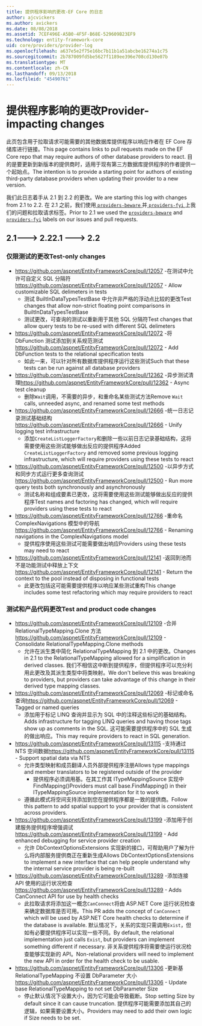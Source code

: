 ```yaml
---
title: 提供程序影响的更改-EF Core 的日志
author: ajcvickers
ms.author: avickers
ms.date: 08/08/2018
ms.assetid: 7CEF496E-A5B0-4F5F-B68E-529609B23EF9
ms.technology: entity-framework-core
uid: core/providers/provider-log
ms.openlocfilehash: a637e5e2f75e16bc7b11b1a51abcbe16274a1c75
ms.sourcegitcommit: 2b787009fd5be5627f1189ee396e708cd130e07b
ms.translationtype: MT
ms.contentlocale: zh-CN
ms.lasthandoff: 09/13/2018
ms.locfileid: "45490761"
---
```

# <a name="provider-impacting-changes"></a><span data-ttu-id="3ed1f-102">提供程序影响的更改</span><span class="sxs-lookup"><span data-stu-id="3ed1f-102">Provider-impacting changes</span></span>

<span data-ttu-id="3ed1f-103">此页包含用于拉取请求可能需要的其他数据库提供程序以响应作者在 EF Core 存储库进行链接。</span><span class="sxs-lookup"><span data-stu-id="3ed1f-103">This page contains links to pull requests made on the EF Core repo that may require authors of other database providers to react.</span></span> <span data-ttu-id="3ed1f-104">目的是要更新到新版本的提供商时，适用于现有第三方数据库提供程序的作者提供一个起始点。</span><span class="sxs-lookup"><span data-stu-id="3ed1f-104">The intention is to provide a starting point for authors of existing third-party database providers when updating their provider to a new version.</span></span>

<span data-ttu-id="3ed1f-105">我们此日志着手从 2.1 到 2.2 的更改。</span><span class="sxs-lookup"><span data-stu-id="3ed1f-105">We are starting this log with changes from 2.1 to 2.2.</span></span> <span data-ttu-id="3ed1f-106">在 2.1 之前，我们使用[ `providers-beware` ](https://github.com/aspnet/EntityFrameworkCore/labels/providers-beware)并[ `providers-fyi` ](https://github.com/aspnet/EntityFrameworkCore/labels/providers-fyi)上我们的问题和拉取请求标签。</span><span class="sxs-lookup"><span data-stu-id="3ed1f-106">Prior to 2.1 we used the [`providers-beware`](https://github.com/aspnet/EntityFrameworkCore/labels/providers-beware) and [`providers-fyi`](https://github.com/aspnet/EntityFrameworkCore/labels/providers-fyi) labels on our issues and pull requests.</span></span>

## <a name="21-----22"></a><span data-ttu-id="3ed1f-107">2.1---> 2.2</span><span class="sxs-lookup"><span data-stu-id="3ed1f-107">2.1 ---> 2.2</span></span>

### <a name="test-only-changes"></a><span data-ttu-id="3ed1f-108">仅限测试的更改</span><span class="sxs-lookup"><span data-stu-id="3ed1f-108">Test-only changes</span></span>

* <span data-ttu-id="3ed1f-109">https://github.com/aspnet/EntityFrameworkCore/pull/12057 -在测试中允许可自定义 SQL 分隔符</span><span class="sxs-lookup"><span data-stu-id="3ed1f-109">https://github.com/aspnet/EntityFrameworkCore/pull/12057 - Allow customizable SQL delimeters in tests</span></span>
  * <span data-ttu-id="3ed1f-110">测试 BuiltInDataTypesTestBase 中允许非严格的浮动点比较的更改</span><span class="sxs-lookup"><span data-stu-id="3ed1f-110">Test changes that allow non-strict floating point comparisons in BuiltInDataTypesTestBase</span></span>
  * <span data-ttu-id="3ed1f-111">测试更改，可查询的测试以重新用于其他 SQL 分隔符</span><span class="sxs-lookup"><span data-stu-id="3ed1f-111">Test changes that allow query tests to be re-used with different SQL delimeters</span></span>
* <span data-ttu-id="3ed1f-112">https://github.com/aspnet/EntityFrameworkCore/pull/12072 -将 DbFunction 测试添加到关系规范测试</span><span class="sxs-lookup"><span data-stu-id="3ed1f-112">https://github.com/aspnet/EntityFrameworkCore/pull/12072 - Add DbFunction tests to the relational specification tests</span></span>
  * <span data-ttu-id="3ed1f-113">如此一来，可以针对所有数据库提供程序运行这些测试</span><span class="sxs-lookup"><span data-stu-id="3ed1f-113">Such that these tests can be run against all database providers</span></span>
* <span data-ttu-id="3ed1f-114">https://github.com/aspnet/EntityFrameworkCore/pull/12362 -异步测试清理</span><span class="sxs-lookup"><span data-stu-id="3ed1f-114">https://github.com/aspnet/EntityFrameworkCore/pull/12362 - Async test cleanup</span></span>
  * <span data-ttu-id="3ed1f-115">删除`Wait`调用，不需要的异步，和重命名某些测试方法</span><span class="sxs-lookup"><span data-stu-id="3ed1f-115">Remove `Wait` calls, unneeded async, and renamed some test methods</span></span>
* <span data-ttu-id="3ed1f-116">https://github.com/aspnet/EntityFrameworkCore/pull/12666 -统一日志记录测试基础结构</span><span class="sxs-lookup"><span data-stu-id="3ed1f-116">https://github.com/aspnet/EntityFrameworkCore/pull/12666 - Unify logging test infrastructure</span></span>
  * <span data-ttu-id="3ed1f-117">添加`CreateListLoggerFactory`和删除一些以前日志记录基础结构，这将需要使用这些测试能够做出反应的提供程序</span><span class="sxs-lookup"><span data-stu-id="3ed1f-117">Added `CreateListLoggerFactory` and removed some previous logging infrastructure, which will require providers using these tests to react</span></span>
* <span data-ttu-id="3ed1f-118">https://github.com/aspnet/EntityFrameworkCore/pull/12500 -以异步方式和同步方式运行更多查询测试</span><span class="sxs-lookup"><span data-stu-id="3ed1f-118">https://github.com/aspnet/EntityFrameworkCore/pull/12500 - Run more query tests both synchronously and asynchronously</span></span>
  * <span data-ttu-id="3ed1f-119">测试名称和组成要素已更改，这将需要使用这些测试能够做出反应的提供程序</span><span class="sxs-lookup"><span data-stu-id="3ed1f-119">Test names and factoring has changed, which will require providers using these tests to react</span></span>
* <span data-ttu-id="3ed1f-120">https://github.com/aspnet/EntityFrameworkCore/pull/12766 -重命名 ComplexNavigations 模型中的导航</span><span class="sxs-lookup"><span data-stu-id="3ed1f-120">https://github.com/aspnet/EntityFrameworkCore/pull/12766 - Renaming navigations in the ComplexNavigations model</span></span>
  * <span data-ttu-id="3ed1f-121">提供程序使用这些测试可能需要做出响应</span><span class="sxs-lookup"><span data-stu-id="3ed1f-121">Providers using these tests may need to react</span></span>
* <span data-ttu-id="3ed1f-122">https://github.com/aspnet/EntityFrameworkCore/pull/12141 -返回到池而不是功能测试中释放上下文</span><span class="sxs-lookup"><span data-stu-id="3ed1f-122">https://github.com/aspnet/EntityFrameworkCore/pull/12141 - Return the context to the pool instead of disposing in functional tests</span></span>
  * <span data-ttu-id="3ed1f-123">此更改包括这可能需要提供程序以响应某些测试重构</span><span class="sxs-lookup"><span data-stu-id="3ed1f-123">This change includes some test refactoring which may require providers to react</span></span>


### <a name="test-and-product-code-changes"></a><span data-ttu-id="3ed1f-124">测试和产品代码更改</span><span class="sxs-lookup"><span data-stu-id="3ed1f-124">Test and product code changes</span></span>

* <span data-ttu-id="3ed1f-125">https://github.com/aspnet/EntityFrameworkCore/pull/12109 -合并 RelationalTypeMapping.Clone 方法</span><span class="sxs-lookup"><span data-stu-id="3ed1f-125">https://github.com/aspnet/EntityFrameworkCore/pull/12109 - Consolidate RelationalTypeMapping.Clone methods</span></span>
  * <span data-ttu-id="3ed1f-126">允许在派生类中简化 RelationalTypeMapping 到 2.1 中的更改。</span><span class="sxs-lookup"><span data-stu-id="3ed1f-126">Changes in 2.1 to the RelationalTypeMapping allowed for a simplification in derived classes.</span></span> <span data-ttu-id="3ed1f-127">我们不相信这中断到提供程序，但提供程序可以充分利用此更改及其派生类型中将类映射。</span><span class="sxs-lookup"><span data-stu-id="3ed1f-127">We don't believe this was breaking to providers, but providers can take advantage of this change in their derived type mapping classes.</span></span>
* <span data-ttu-id="3ed1f-128">https://github.com/aspnet/EntityFrameworkCore/pull/12069 -标记或命名查询</span><span class="sxs-lookup"><span data-stu-id="3ed1f-128">https://github.com/aspnet/EntityFrameworkCore/pull/12069 - Tagged or named queries</span></span>
  * <span data-ttu-id="3ed1f-129">添加用于标记 LINQ 查询并显示为 SQL 中的注释这些标记的基础结构。</span><span class="sxs-lookup"><span data-stu-id="3ed1f-129">Adds infrastructure for tagging LINQ queries and having those tags show up as comments in the SQL.</span></span> <span data-ttu-id="3ed1f-130">这可能需要提供程序中的 SQL 生成的做出响应。</span><span class="sxs-lookup"><span data-stu-id="3ed1f-130">This may require providers to react in SQL generation.</span></span>
* <span data-ttu-id="3ed1f-131">https://github.com/aspnet/EntityFrameworkCore/pull/13115 -支持通过 NTS 空间数据</span><span class="sxs-lookup"><span data-stu-id="3ed1f-131">https://github.com/aspnet/EntityFrameworkCore/pull/13115 - Support spatial data via NTS</span></span>
  * <span data-ttu-id="3ed1f-132">允许类型映射和成员翻译人员外部提供程序注册</span><span class="sxs-lookup"><span data-stu-id="3ed1f-132">Allows type mappings and member translators to be registered outside of the provider</span></span>
    * <span data-ttu-id="3ed1f-133">提供程序必须调用基。在其工作其 ITypeMappingSource 实现中 FindMapping()</span><span class="sxs-lookup"><span data-stu-id="3ed1f-133">Providers must call base.FindMapping() in their ITypeMappingSource implementation for it to work</span></span>
  * <span data-ttu-id="3ed1f-134">遵循此模式将空间支持添加到您在提供程序都是一致的提供商。</span><span class="sxs-lookup"><span data-stu-id="3ed1f-134">Follow this pattern to add spatial support to your provider that is consistent across providers.</span></span>
* <span data-ttu-id="3ed1f-135">https://github.com/aspnet/EntityFrameworkCore/pull/13199 -添加用于创建服务提供程序增强调试</span><span class="sxs-lookup"><span data-stu-id="3ed1f-135">https://github.com/aspnet/EntityFrameworkCore/pull/13199 - Add enhanced debugging for service provider creation</span></span>
  * <span data-ttu-id="3ed1f-136">允许 DbContextOptionsExtensions 实现新的接口，可帮助用户了解为什么将内部服务提供商正在重新生成</span><span class="sxs-lookup"><span data-stu-id="3ed1f-136">Allows DbContextOptionsExtensions to implement a new interface that can help people understand why the internal service provider is being re-built</span></span>
* <span data-ttu-id="3ed1f-137">https://github.com/aspnet/EntityFrameworkCore/pull/13289 -添加连接 API 使用的运行状况检查</span><span class="sxs-lookup"><span data-stu-id="3ed1f-137">https://github.com/aspnet/EntityFrameworkCore/pull/13289 - Adds CanConnect API for use by health checks</span></span>
  * <span data-ttu-id="3ed1f-138">此拉取请求将添加这一概念`CanConnect`将由 ASP.NET Core 运行状况检查来确定数据库是否可用。</span><span class="sxs-lookup"><span data-stu-id="3ed1f-138">This PR adds the concept of `CanConnect` which will be used by ASP.NET Core health checks to determine if the database is available.</span></span> <span data-ttu-id="3ed1f-139">默认情况下，关系的实现只需调用`Exist`，但如有必要提供程序可以实现一些不同。</span><span class="sxs-lookup"><span data-stu-id="3ed1f-139">By default, the relational implementation just calls `Exist`, but providers can implement something different if necessary.</span></span> <span data-ttu-id="3ed1f-140">非关系提供程序将需要使运行状况检查能够实现新的 API。</span><span class="sxs-lookup"><span data-stu-id="3ed1f-140">Non-relational providers will need to implement the new API in order for the health check to be usable.</span></span>
* <span data-ttu-id="3ed1f-141">https://github.com/aspnet/EntityFrameworkCore/pull/13306 -更新基 RelationalTypeMapping 不设置 DbParameter 大小</span><span class="sxs-lookup"><span data-stu-id="3ed1f-141">https://github.com/aspnet/EntityFrameworkCore/pull/13306 - Update base RelationalTypeMapping to not set DbParameter Size</span></span>
  * <span data-ttu-id="3ed1f-142">停止默认情况下设置大小，因为它可能会导致截断。</span><span class="sxs-lookup"><span data-stu-id="3ed1f-142">Stop setting Size by default since it can cause truncation.</span></span> <span data-ttu-id="3ed1f-143">提供程序可能需要添加其自己的逻辑，如果需要设置大小。</span><span class="sxs-lookup"><span data-stu-id="3ed1f-143">Providers may need to add their own logic if Size needs to be set.</span></span>
